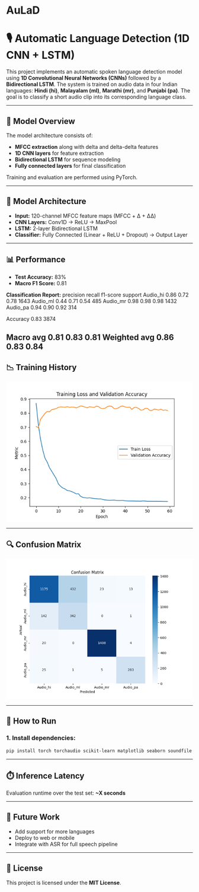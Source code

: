 # AuLaD
# 🎙️ Automatic Language Detection (1D CNN + LSTM)

This project implements an automatic spoken language detection model using **1D Convolutional Neural Networks (CNNs)** followed by a **Bidirectional LSTM**. The system is trained on audio data in four Indian languages: **Hindi (hi)**, **Malayalam (ml)**, **Marathi (mr)**, and **Punjabi (pa)**. The goal is to classify a short audio clip into its corresponding language class.

---

## 🚀 Model Overview

The model architecture consists of:
- **MFCC extraction** along with delta and delta-delta features
- **1D CNN layers** for feature extraction
- **Bidirectional LSTM** for sequence modeling
- **Fully connected layers** for final classification

Training and evaluation are performed using PyTorch.

---

## 🧠 Model Architecture

- **Input:** 120-channel MFCC feature maps (MFCC + Δ + ΔΔ)
- **CNN Layers:** Conv1D → ReLU → MaxPool
- **LSTM:** 2-layer Bidirectional LSTM
- **Classifier:** Fully Connected (Linear + ReLU + Dropout) → Output Layer

---

## 📊 Performance

- **Test Accuracy:** 83%
- **Macro F1 Score:** 0.81

**Classification Report:**
          precision    recall  f1-score   support
Audio_hi       0.86      0.72      0.78      1643
Audio_ml       0.44      0.71      0.54       485
Audio_mr       0.98      0.98      0.98      1432
Audio_pa       0.94      0.90      0.92       314

Accuracy                            0.83      3874

Macro avg 0.81 0.83 0.81
Weighted avg 0.86 0.83 0.84
---

## 📉 Training History

![Training Loss and Validation Accuracy](training_history.png)

---

## 🔍 Confusion Matrix

![Confusion Matrix](confusion_matrix.png)

---

## 🧪 How to Run

### 1. Install dependencies:
```bash
pip install torch torchaudio scikit-learn matplotlib seaborn soundfile
```
---

## ⏱️ Inference Latency

Evaluation runtime over the test set: **~X seconds**

---

## 📌 Future Work

- Add support for more languages  
- Deploy to web or mobile  
- Integrate with ASR for full speech pipeline

---

## 📜 License

This project is licensed under the **MIT License**.
